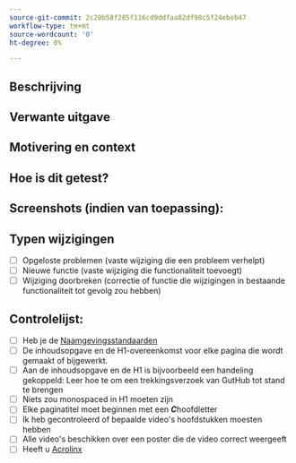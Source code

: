```yaml
---
source-git-commit: 2c20b58f285f116cd9ddfaa82df98c5f24ebeb47
workflow-type: tm+mt
source-wordcount: '0'
ht-degree: 0%

---
```

<!--- Provide a general summary of your changes in the Title above -->

## Beschrijving

<!--- Describe your changes in detail -->

## Verwante uitgave

<!--- This project only accepts pull requests related to open issues -->
<!--- If suggesting a new feature or change, please discuss it in an issue first -->
<!--- If fixing a bug, there should be an issue describing it with steps to reproduce -->
<!--- Please link to the issue here: -->

## Motivering en context

<!--- Why is this change required? What problem does it solve? -->

## Hoe is dit getest?

<!--- Please describe in detail how you tested your changes. -->
<!--- Include details of your testing environment, and the tests you ran to -->
<!--- see how your change affects other areas of the code, etc. -->

## Screenshots (indien van toepassing):

## Typen wijzigingen

<!--- What types of changes does your code introduce? Put an `x` in all the boxes that apply: -->

- [ ] Opgeloste problemen (vaste wijziging die een probleem verhelpt)
- [ ] Nieuwe functie (vaste wijziging die functionaliteit toevoegt)
- [ ] Wijziging doorbreken (correctie of functie die wijzigingen in bestaande functionaliteit tot gevolg zou hebben)

## Controlelijst:


<!--- Go over all the following points, and put an `x` in all the boxes that apply. -->
<!--- If you're unsure about any of these, don't hesitate to ask. We're here to help! -->

- [ ] Heb je de [Naamgevingsstandaarden](https://wiki.corp.adobe.com/display/DMSArchitecture/Naming+Standards)
- [ ] De inhoudsopgave en de H1-overeenkomst voor elke pagina die wordt gemaakt of bijgewerkt.
- [ ] Aan de inhoudsopgave en de H1 is bijvoorbeeld een handeling gekoppeld: Leer hoe te om een trekkingsverzoek van GutHub tot stand te brengen
- [ ] Niets zou monospaced in H1 moeten zijn
- [ ] Elke paginatitel moet beginnen met een ***C***hoofdletter
- [ ] Ik heb gecontroleerd of bepaalde video&#39;s hoofdstukken moesten hebben
- [ ] Alle video&#39;s beschikken over een poster die de video correct weergeeft
- [ ] Heeft u [Acrolinx](https://experienceleague.corp.adobe.com/docs/authoring-guide-exl/using/style-guide/acrolinx.html)
